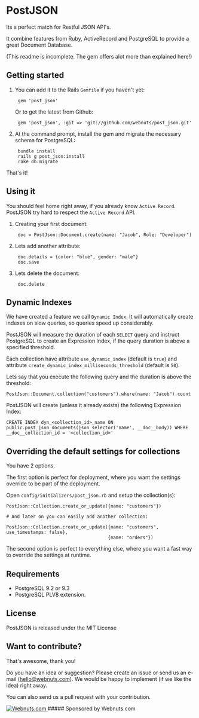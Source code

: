 # PostJSON

Its a perfect match for Restful JSON API's.

It combine features from Ruby, ActiveRecord and PostgreSQL to provide a great Document Database.

(This readme is incomplete. The gem offers alot more than explained here!)

## Getting started
1. You can add it to the Rails `Gemfile` if you haven't yet:

        gem 'post_json'
        
    Or to get the latest from Github:
    
        gem 'post_json', :git => 'git://github.com/webnuts/post_json.git'

2. At the command prompt, install the gem and migrate the necessary schema for PostgreSQL:

        bundle install
        rails g post_json:install
        rake db:migrate
        
That's it!

## Using it

You should feel home right away, if you already know `Active Record`. PostJSON try hard to respect the `Active Record` API.

1. Creating your first document:

        doc = PostJson::Document.create(name: "Jacob", Role: "Developer")
        
2. Lets add another attribute:
    
        doc.details = {color: "blue", gender: "male"}
        doc.save
        
3. Lets delete the document:
    
        doc.delete
        
## Dynamic Indexes

We have created a feature we call `Dynamic Index`. It will automatically create indexes on slow queries, so queries speed up considerably.

PostJSON will measure the duration of each `SELECT` query and instruct PostgreSQL to create an Expression Index, if the query duration is above a specified threshold.

Each collection have attribute `use_dynamic_index` (default is `true`) and attribute `create_dynamic_index_milliseconds_threshold` (default is `50`).

Lets say that you execute the following query and the duration is above the threshold:

`PostJson::Document.collection("customers").where(name: "Jacob").count`

PostJSON will create (unless it already exists) the following Expression Index:

`CREATE INDEX dyn_<collection_id>_name ON public.post_json_documents(json_selector('name', __doc__body)) WHERE __doc__collection_id = '<collection_id>'`

## Overriding the default settings for collections

You have 2 options.

The first option is perfect for deployment, where you want the settings override to be part of the deployment.

Open `config/initializers/post_json.rb` and setup the collection(s):

    PostJson::Collection.create_or_update({name: "customers"})

    # And later on you can easily add another collection:

    PostJson::Collection.create_or_update({name: "customers", use_timestamps: false},
                                          {name: "orders"})


The second option is perfect to everything else, where you want a fast way to override the settings at runtime.

## Requirements

- PostgreSQL 9.2 or 9.3
- PostgreSQL PLV8 extension.

## License

PostJSON is released under the MIT License

## Want to contribute?

That's awesome, thank you!

Do you have an idea or suggestion? Please create an issue or send us an e-mail (hello@webnuts.com). We would be happy to implement (if we like the idea) right away.

You can also send us a pull request with your contribution.

<a href="http://www.webnuts.com" target="_blank">
  <img src="http://www.webnuts.com/logo/post_json/logo.png" alt="Webnuts.com">
</a>
##### Sponsored by Webnuts.com
